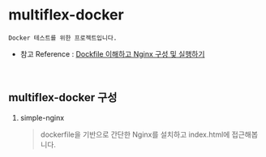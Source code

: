 # multiflex-docker
    
    Docker 테스트를 위한 프로젝트입니다.

* 참고 Reference : [Dockfile 이해하고 Nginx 구성 및 실행하기](https://adjh54.tistory.com/414)


<br/>


## multiflex-docker 구성


1. simple-nginx  

    > dockerfile을 기반으로 간단한 Nginx를 설치하고 index.html에 접근해봅니다.



